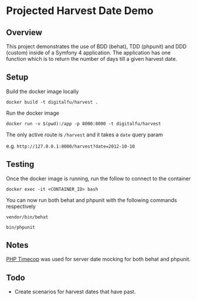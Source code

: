 
# Projected Harvest Date Demo

## Overview

This project demonstrates the use of BDD (behat), TDD (phpunit) and DDD (custom) inside of a Symfony 4 application. 
The application has one function which is to return the number of days till a given harvest date.


## Setup

Build the docker image locally 

`docker build -t digitalfu/harvest .`

Run the docker image 

`docker run -v $(pwd):/app -p 8000:8000 -t digitalfu/harvest`

The only active route is `/harvest` and it takes a `date` query param

e.g.
`http://127.0.0.1:8000/harvest?date=2012-10-10`


## Testing

Once the docker image is running, run the follow to connect to the container

`docker exec -it <CONTAINER_ID> bash` 

You can now run both behat and phpunit with the following commands respectively

`vendor/bin/behat`

`bin/phpunit`


## Notes

[PHP Timecop](https://github.com/hnw/php-timecop) was used for server date mocking for both behat and phpunit.

## Todo
 
  - Create scenarios for harvest dates that have past.








